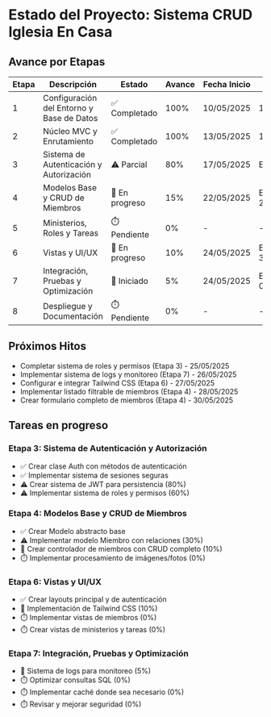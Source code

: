 # Estado del Proyecto: Sistema CRUD Iglesia En Casa

## Avance por Etapas
| Etapa | Descripción | Estado | Avance | Fecha Inicio | Fecha Fin |
|-------|-------------|--------|--------|-------------|-----------|
| 1 | Configuración del Entorno y Base de Datos | ✅ Completado | 100% | 10/05/2025 | 12/05/2025 |
| 2 | Núcleo MVC y Enrutamiento | ✅ Completado | 100% | 13/05/2025 | 16/05/2025 |
| 3 | Sistema de Autenticación y Autorización | ⚠️ Parcial | 80% | 17/05/2025 | En curso |
| 4 | Modelos Base y CRUD de Miembros | 🔄 En progreso | 15% | 22/05/2025 | Estimado: 29/05/2025 |
| 5 | Ministerios, Roles y Tareas | ⏱️ Pendiente | 0% | - | - |
| 6 | Vistas y UI/UX | 🔄 En progreso | 10% | 24/05/2025 | Estimado: 30/05/2025 |
| 7 | Integración, Pruebas y Optimización | 🔄 Iniciado | 5% | 24/05/2025 | Estimado: 02/06/2025 |
| 8 | Despliegue y Documentación | ⏱️ Pendiente | 0% | - | - |

## Próximos Hitos
- Completar sistema de roles y permisos (Etapa 3) - 25/05/2025
- Implementar sistema de logs y monitoreo (Etapa 7) - 26/05/2025
- Configurar e integrar Tailwind CSS (Etapa 6) - 27/05/2025
- Implementar listado filtrable de miembros (Etapa 4) - 28/05/2025
- Crear formulario completo de miembros (Etapa 4) - 30/05/2025

## Tareas en progreso

### Etapa 3: Sistema de Autenticación y Autorización
- ✅ Crear clase Auth con métodos de autenticación
- ✅ Implementar sistema de sesiones seguras
- ⚠️ Crear sistema de JWT para persistencia (80%)
- ⚠️ Implementar sistema de roles y permisos (60%)

### Etapa 4: Modelos Base y CRUD de Miembros
- ✅ Crear Modelo abstracto base
- ⚠️ Implementar modelo Miembro con relaciones (30%)
- 🔄 Crear controlador de miembros con CRUD completo (10%)
- ⏱️ Implementar procesamiento de imágenes/fotos (0%)

### Etapa 6: Vistas y UI/UX
- ✅ Crear layouts principal y de autenticación
- 🔄 Implementación de Tailwind CSS (10%)
- ⏱️ Implementar vistas de miembros (0%)
- ⏱️ Crear vistas de ministerios y tareas (0%)

### Etapa 7: Integración, Pruebas y Optimización
- 🔄 Sistema de logs para monitoreo (5%)
- ⏱️ Optimizar consultas SQL (0%)
- ⏱️ Implementar caché donde sea necesario (0%)
- ⏱️ Revisar y mejorar seguridad (0%)